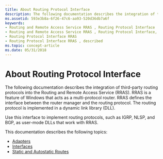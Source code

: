 ```yaml
---
title: About Routing Protocol Interface
description: The following documentation describes the integration of third-party routing protocols into the Routing and Remote Access Service (RRAS).
ms.assetid: 593e3b8a-6f26-47c6-aa93-520d36db7a6f
keywords:
- Routing and Remote Access Service RRAS , Routing Protocol Interface
- Routing and Remote Access Service RRAS , Routing Protocol Interface, described
- Routing Protocol Interface RRAS
- Routing Protocol Interface RRAS , described
ms.topic: concept-article
ms.date: 05/31/2018
---
```


# About Routing Protocol Interface

The following documentation describes the integration of third-party routing protocols into the Routing and Remote Access Service (RRAS). RRAS is a feature of Windows that acts as a multi-protocol router. RRAS defines the interface between the router manager and the routing protocol. The routing protocol is implemented in a dynamic link library (DLL).

Use this interface to implement routing protocols, such as IGRP, NLSP, and BGP, as user-mode DLLs that work with RRAS.

This documentation describes the following topics:

-   [Adapters](adapters.md)
-   [Interfaces](interfaces.md)
-   [Static and Autostatic Routes](static-and-autostatic-routes.md)

 

 




